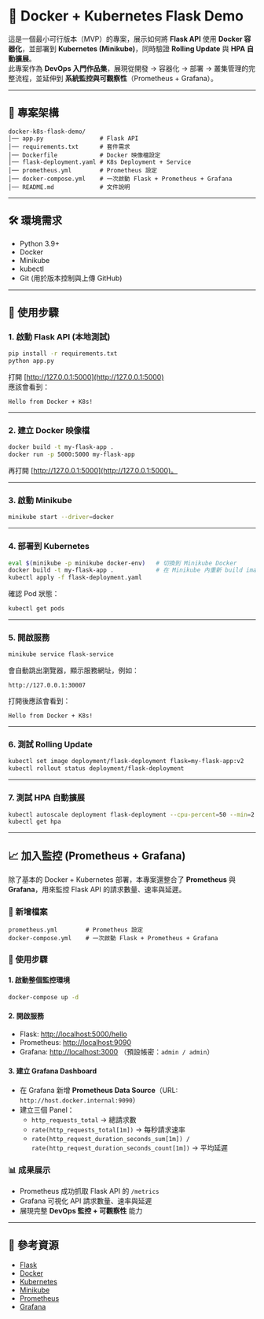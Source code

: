 # 🚀 Docker + Kubernetes Flask Demo

這是一個最小可行版本（MVP）的專案，展示如何將 **Flask API** 使用 **Docker 容器化**，並部署到 **Kubernetes (Minikube)**，同時驗證 **Rolling Update** 與 **HPA 自動擴展**。  
此專案作為 **DevOps 入門作品集**，展現從開發 → 容器化 → 部署 → 叢集管理的完整流程，並延伸到 **系統監控與可觀察性**（Prometheus + Grafana）。

---

## 📂 專案架構
```
docker-k8s-flask-demo/
│── app.py                # Flask API
│── requirements.txt      # 套件需求
│── Dockerfile            # Docker 映像檔設定
│── flask-deployment.yaml # K8s Deployment + Service
│── prometheus.yml        # Prometheus 設定
│── docker-compose.yml    # 一次啟動 Flask + Prometheus + Grafana
│── README.md             # 文件說明
```

---

## 🛠️ 環境需求
- Python 3.9+
- Docker
- Minikube
- kubectl
- Git (用於版本控制與上傳 GitHub)

---

## 📝 使用步驟

### 1. 啟動 Flask API (本地測試)
```bash
pip install -r requirements.txt
python app.py
```
打開 [http://127.0.0.1:5000](http://127.0.0.1:5000)  
應該會看到：
```
Hello from Docker + K8s!
```

---

### 2. 建立 Docker 映像檔
```bash
docker build -t my-flask-app .
docker run -p 5000:5000 my-flask-app
```
再打開 [http://127.0.0.1:5000](http://127.0.0.1:5000)。

---

### 3. 啟動 Minikube
```bash
minikube start --driver=docker
```

---

### 4. 部署到 Kubernetes
```bash
eval $(minikube -p minikube docker-env)   # 切換到 Minikube Docker
docker build -t my-flask-app .            # 在 Minikube 內重新 build image
kubectl apply -f flask-deployment.yaml
```

確認 Pod 狀態：
```bash
kubectl get pods
```

---

### 5. 開啟服務
```bash
minikube service flask-service
```
會自動跳出瀏覽器，顯示服務網址，例如：
```
http://127.0.0.1:30007
```

打開後應該會看到：
```
Hello from Docker + K8s!
```

---

### 6. 測試 Rolling Update
```bash
kubectl set image deployment/flask-deployment flask=my-flask-app:v2
kubectl rollout status deployment/flask-deployment
```

---

### 7. 測試 HPA 自動擴展
```bash
kubectl autoscale deployment flask-deployment --cpu-percent=50 --min=2 --max=5
kubectl get hpa
```

---

## 📈 加入監控 (Prometheus + Grafana)

除了基本的 Docker + Kubernetes 部署，本專案還整合了 **Prometheus** 與 **Grafana**，用來監控 Flask API 的請求數量、速率與延遲。

### 🔧 新增檔案
```
prometheus.yml        # Prometheus 設定
docker-compose.yml    # 一次啟動 Flask + Prometheus + Grafana
```

### 🚀 使用步驟

#### 1. 啟動整個監控環境
```bash
docker-compose up -d
```

#### 2. 開啟服務
- Flask: [http://localhost:5000/hello](http://localhost:5000/hello)  
- Prometheus: [http://localhost:9090](http://localhost:9090)  
- Grafana: [http://localhost:3000](http://localhost:3000) （預設帳密：`admin / admin`）

#### 3. 建立 Grafana Dashboard
- 在 Grafana 新增 **Prometheus Data Source**（URL: `http://host.docker.internal:9090`）  
- 建立三個 Panel：
  - `http_requests_total` → 總請求數  
  - `rate(http_requests_total[1m])` → 每秒請求速率  
  - `rate(http_request_duration_seconds_sum[1m]) / rate(http_request_duration_seconds_count[1m])` → 平均延遲  

### 📊 成果展示
- Prometheus 成功抓取 Flask API 的 `/metrics`  
- Grafana 可視化 API 請求數量、速率與延遲  
- 展現完整 **DevOps 監控 + 可觀察性** 能力  

---

## 📎 參考資源
- [Flask](https://flask.palletsprojects.com/)  
- [Docker](https://docs.docker.com/)  
- [Kubernetes](https://kubernetes.io/)  
- [Minikube](https://minikube.sigs.k8s.io/docs/)  
- [Prometheus](https://prometheus.io/)  
- [Grafana](https://grafana.com/)  
